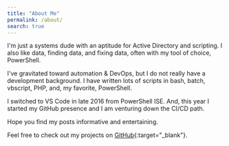 ```yaml
---
title: "About Me"
permalink: /about/
search: true
---
```


I'm just a systems dude with an aptitude for Active Directory and scripting. I also like data, finding data, and fixing data, often with my tool of choice, PowerShell.

I've gravitated toward automation & DevOps, but I do not really have a development background. I have written lots of scripts in bash, batch, vbscript, PHP, and, my favorite, PowerShell.

I switched to VS Code in late 2016 from PowerShell ISE. And, this year I started my GitHub presence and I am venturing down the CI/CD path.

Hope you find my posts informative and entertaining.

Feel free to check out my projects on [GitHub](https://github.com/thedavecarroll){:target="_blank"}.